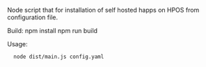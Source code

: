 Node script that for installation of self hosted happs on HPOS from configuration file.

Build:
npm install
npm run build

Usage:
```
  node dist/main.js config.yaml
```
